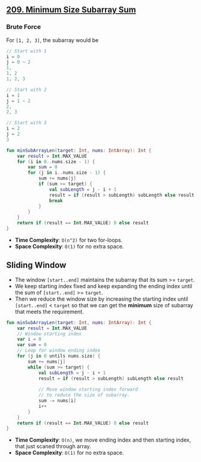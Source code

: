 ## [209. Minimum Size Subarray Sum](https://leetcode.com/problems/minimum-size-subarray-sum/)

### Brute Force
For `[1, 2, 3]`, the subarray would be 
```js
// Start with 1
i = 0
j = 0 ~ 2
1,
1, 2
1, 2, 3

// Start with 2
i = 1
j = 1 ~ 2
2, 
2, 3

// Start with 3
i = 2
j = 2
3
```

```kotlin
fun minSubArrayLen(target: Int, nums: IntArray): Int {
    var result = Int.MAX_VALUE
    for (i in 0..nums.size - 1) {
        var sum = 0
        for (j in i..nums.size - 1) {
            sum += nums[j]
            if (sum >= target) {
                val subLength = j - i + 1
                result = if (result > subLength) subLength else result
                break
            }
        }
    }
    return if (result == Int.MAX_VALUE) 0 else result
}
```

* **Time Complexity**: `O(n^2)` for two for-loops.
* **Space Complexity**: `O(1)` for no extra space.

## Sliding Window
* The window `[start..end]` maintains the subarray that its sum >= `target`.
* We keep starting index fixed and keep expanding the ending index until the sum of `[start..end]` >= `target`.
* Then we reduce the window size by increasing the starting index until `[start..end]` < `target` so that we can get the **minimum** size of subarray that meets the requirement.

```kotlin
fun minSubArrayLen(target: Int, nums: IntArray): Int {
    var result = Int.MAX_VALUE
    // Window starting index
    var i = 0
    var sum = 0
    // Loop for window ending index
    for (j in 0 untils nums.size) {
        sum += nums[j]
        while (sum >= target) {
            val subLength = j - i + 1
            result = if (result > subLength) subLength else result
            
            // Move window starting index forward
            // to reduce the size of subarray.
            sum -= nums[i]
            i++
        }
    }
    return if (result == Int.MAX_VALUE) 0 else result
}
```

* **Time Complexity**: `O(n)`, we move ending index and then starting index, that just scaned through array.
* **Space Complexity**: `O(1)` for no extra space.
